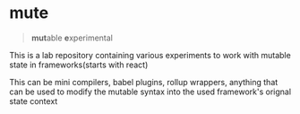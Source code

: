 # mute

> **mut**able **e**xperimental

This is a lab repository containing various experiments to work with mutable state in frameworks(starts with react)

This can be mini compilers, babel plugins, rollup wrappers, anything that can be used to modify the mutable syntax into the used framework's orignal state context
